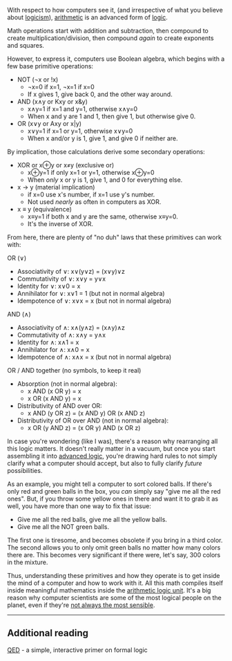 
With respect to how computers see it, (and irrespective of what you believe about [logicism](https://gainedin.site/glossary/)), [arithmetic](https://gainedin.site/math/) is an advanced form of [logic](https://gainedin.site/logic/).

Math operations start with addition and subtraction, then compound to create multiplication/division, then compound *again* to create exponents and squares.

However, to express it, computers use Boolean algebra, which begins with a few base primitive operations:

- NOT (¬x or !x)
  - ¬x=0 if x=1, ¬x=1 if x=0
  - If x gives 1, give back 0, and the other way around.
- AND (x∧y or Kxy or x&y)
  - x∧y=1 if x=1 and y=1, otherwise x∧y=0
  - When x and y are 1 and 1, then give 1, but otherwise give 0.
- OR (x∨y or Axy or x|y)
  - x∨y=1 if x=1 or y=1, otherwise x∨y=0
  - When x and/or y is 1, give 1, and give 0 if neither are.

By implication, those calculations derive some secondary operations:

- XOR or x⊕y or x≠y (exclusive or)
  - x⊕y=1 if only x=1 or y=1, otherwise x⊕y=0
  - When *only* x or y is 1, give 1, and 0 for everything else.
- x → y (material implication)
  - if x=0 use x's number, if x=1 use y's number.
  - Not used *nearly* as often in computers as XOR.
- x ≡ y (equivalence)
  - x≡y=1 if both x and y are the same, otherwise x≡y=0.
  - It's the inverse of XOR.

From here, there are plenty of "no duh" laws that these primitives can work with:

OR (∨)

- Associativity of ∨: x∨(y∨z) = (x∨y)∨z
- Commutativity of ∨: x∨y = y∨x
- Identity for ∨: x∨0 = x
- Annihilator for ∨: x∨1 = 1 (but not in normal algebra)
- Idempotence of ∨: x∨x = x (but not in normal algebra)

AND (∧)

- Associativity of ∧: x∧(y∧z) = (x∧y)∧z
- Commutativity of ∧: x∧y = y∧x
- Identity for ∧: x∧1 = x
- Annihilator for ∧: x∧0 = x
- Idempotence of ∧: x∧x = x (but not in normal algebra)

OR / AND together (no symbols, to keep it real)

- Absorption (not in normal algebra):
  - x AND (x OR y) = x
  - x OR (x AND y) = x
- Distributivity of AND over OR:
  - x AND (y OR z) = (x AND y) OR (x AND z)
- Distributivity of OR over AND (not in normal algebra):
  - x OR (y AND z) = (x OR y) AND (x OR z)

In case you're wondering (like I was), there's a reason why rearranging all this logic matters. It doesn't really matter in a vacuum, but once you start assembling it into [advanced logic](/alu/), you're drawing hard rules to not simply clarify what a computer should accept, but also to fully clarify *future* possibilities.

As an example, you might tell a computer to sort colored balls. If there's only red and green balls in the box, you *can* simply say "give me all the red ones". But, if you throw some yellow ones in there and want it to grab it as well, you have more than one way to fix that issue:

- Give me all the red balls, give me all the yellow balls.
- Give me all the NOT green balls.

The first one is tiresome, and becomes obsolete if you bring in a third color. The second allows you to only omit green balls no matter how many colors there are. This becomes very significant if there were, let's say, 300 colors in the mixture.

Thus, understanding these primitives and how they operate is to get inside the mind of a computer and how to work with it. All this math compiles itself inside meaningful mathematics inside the [arithmetic logic unit](/alu/). It's a big reason why computer scientists are some of the most logical people on the planet, even if they're [not always the most sensible](/trends/).

* * * * *

## Additional reading

[QED](https://teorth.github.io/QED/) - a simple, interactive primer on formal logic
